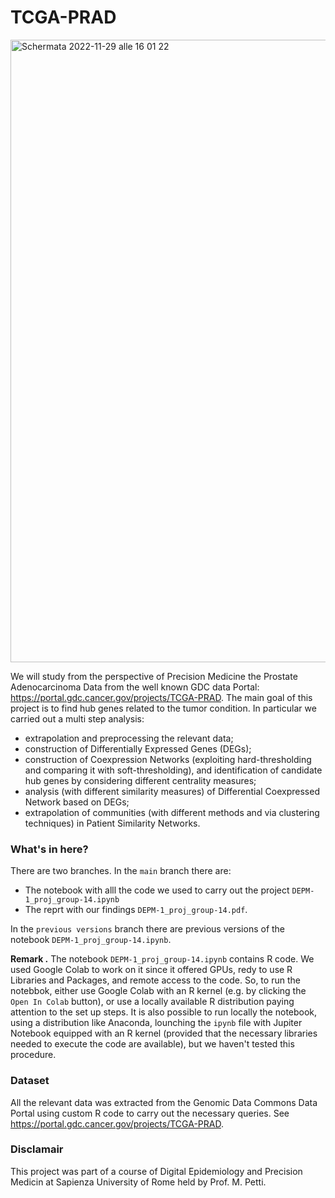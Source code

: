 # TCGA-PRAD
<img width="996" alt="Schermata 2022-11-29 alle 16 01 22" src="https://user-images.githubusercontent.com/91341004/204564258-466abba8-bc3b-43c0-b693-1ccd0d8f223d.png">

We will study from the perspective of Precision Medicine the 	Prostate Adenocarcinoma Data from the well known GDC data Portal: https://portal.gdc.cancer.gov/projects/TCGA-PRAD. The main goal of this project is to find hub genes related to the tumor condition. In particular we carried out a multi step analysis:
- extrapolation and preprocessing the relevant data;
- construction of Differentially Expressed Genes (DEGs);
- construction of Coexpression Networks (exploiting hard-thresholding and comparing it with soft-thresholding), and identification of candidate hub genes by considering different centrality measures;
- analysis (with different similarity measures) of Differential Coexpressed Network based on DEGs;
- extrapolation of communities (with different methods and via clustering techniques) in Patient Similarity Networks.

### What's in here?
There are two branches. In the `main` branch there are:
- The notebook with alll the code we used to carry out the project `DEPM-1_proj_group-14.ipynb`
- The reprt with our findings `DEPM-1_proj_group-14.pdf`.

In the `previous versions` branch there are previous versions of the notebook `DEPM-1_proj_group-14.ipynb`.

**Remark .** The notebook `DEPM-1_proj_group-14.ipynb` contains R code. We used Google Colab to work on it since it offered GPUs, redy to use R Libraries and Packages, and remote access to the code. So, to run the notebbok, either use Google Colab with an R kernel (e.g. by clicking the `Open In Colab` button), or use a locally available R distribution paying attention to the set up steps. It is also possible to run locally the notebook, using a distribution like Anaconda, lounching the `ipynb` file with Jupiter Notebook equipped with an R kernel (provided that the necessary libraries needed to execute the code are available), but we haven't tested this procedure. 

### Dataset
All the relevant data was extracted from the Genomic Data Commons Data Portal using custom R code to carry out the necessary queries. See https://portal.gdc.cancer.gov/projects/TCGA-PRAD.

### Disclamair
This project was part of a course of Digital Epidemiology and Precision Medicin at Sapienza University of Rome held by Prof. M. Petti. 
